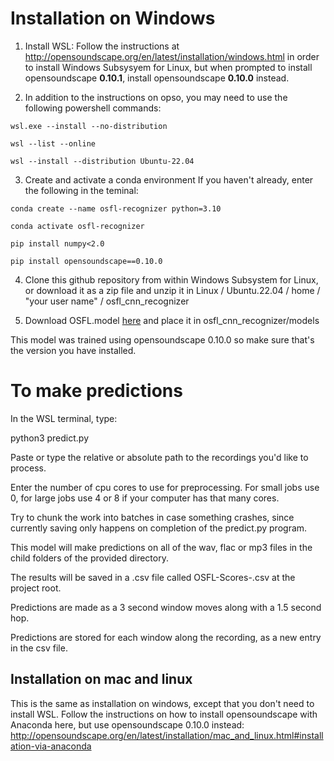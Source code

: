 # Installation on Windows

1. Install WSL: Follow the instructions at http://opensoundscape.org/en/latest/installation/windows.html in order to install Windows Subsysyem for Linux, but when prompted to install opensoundscape __0.10.1__, install opensoundscape __0.10.0__ instead.

2. In addition to the instructions on opso, you may need to use the following powershell commands:

`wsl.exe --install --no-distribution`

`wsl --list --online`

`wsl --install --distribution Ubuntu-22.04`


3. Create and activate a conda environment
If you haven't already, 
enter the following in the teminal:

`conda create --name osfl-recognizer python=3.10`

`conda activate osfl-recognizer`

`pip install numpy<2.0`

`pip install opensoundscape==0.10.0`

4. Clone this github repository from within Windows Subsystem for Linux, or download it as a zip file and unzip it in
Linux / Ubuntu.22.04 / home / "your user name" / osfl_cnn_recognizer

5. Download OSFL.model [here](https://www.dropbox.com/scl/fi/cx2rblf6yyyoe19kzm4um/OSFL.model?rlkey=wv7c9ll7n2ie1hdn5rk0m9lox&st=2fjauncs&dl=0) and place it in osfl_cnn_recognizer/models 

This model was trained using opensoundscape 0.10.0 so make sure that's the version you have installed.


# To make predictions

In the WSL terminal, type:

python3 predict.py

Paste or type the relative or absolute path to the recordings you'd like to process.

Enter the number of cpu cores to use for preprocessing. For small jobs use 0, for large jobs use 4 or 8 if your computer has that many cores. 

Try to chunk the work into batches in case something crashes, since currently saving only happens on completion of the predict.py program. 

This model will make predictions on all of the wav, flac or mp3 files in the child folders of the provided directory. 

The results will be saved in a .csv file called OSFL-Scores-<current-time>.csv at the project root. 

Predictions are made as a 3 second window moves along with a 1.5 second hop. 

Predictions are stored for each window along the recording, as a new entry in the csv file.


## Installation on mac and linux
This is the same as installation on windows, except that you don't need to install WSL. 
Follow the instructions on how to install opensoundscape with Anaconda here, but use opensoundscape 0.10.0 instead:
http://opensoundscape.org/en/latest/installation/mac_and_linux.html#installation-via-anaconda



